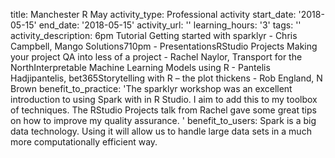 title: Manchester R May
activity_type: Professional activity
start_date: '2018-05-15'
end_date: '2018-05-15'
activity_url: ''
learning_hours: '3'
tags: ''
activity_description: 6pm Tutorial Getting started with sparklyr - Chris Campbell,
  Mango Solutions710pm - PresentationsRStudio Projects Making your project QA into
  less of a project - Rachel Naylor, Transport for the NorthInterpretable Machine
  Learning Models using R - Pantelis Hadjipantelis, bet365Storytelling with R – the
  plot thickens - Rob England, N Brown
benefit_to_practice: 'The sparklyr workshop was an excellent introduction to using
  Spark with in R Studio. I aim to add this to my toolbox of techniques. The RStudio
  Projects talk from Rachel gave some great tips on how to improve my quality assurance. '
benefit_to_users: Spark is a big data technology. Using it will allow us to handle
  large data sets in a much more computationally efficient way.
